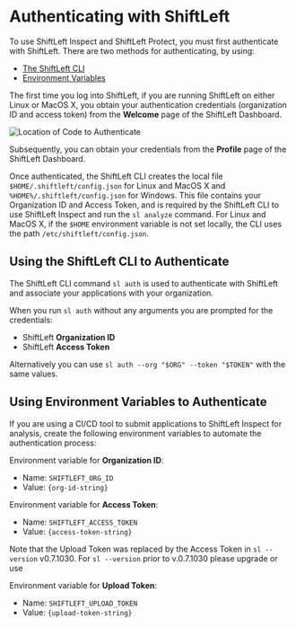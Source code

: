 # Authenticating with ShiftLeft

To use ShiftLeft Inspect and ShiftLeft Protect, you must first authenticate with ShiftLeft. There are two methods for authenticating, by using:

* [The ShiftLeft CLI](#using-the-shiftleft-cli-to-authenticate) 
* [Environment Variables](#using-environment-variables-to-authenticate)

The first time you log into ShiftLeft, if you are running ShiftLeft on either Linux or MacOS X, you obtain your authentication credentials (organization ID and access token) from the **Welcome** page of the ShiftLeft Dashboard. 

   ![Location of Code to Authenticate](img/authenticate.jpg)

Subsequently, you can obtain your credentials from the **Profile** page of the ShiftLeft Dashboard.

Once authenticated, the ShiftLeft CLI creates the local file `$HOME/.shiftleft/config.json` for Linux and MacOS X and `%HOME%/.shiftleft/config.json` for Windows. This file contains your Organization ID and Access Token, and is required by the ShiftLeft CLI to use ShiftLeft Inspect and run the `sl analyze` command. For Linux and MacOS X, if the `$HOME` environment variable is not set locally, the CLI uses the path `/etc/shiftleft/config.json`.

## Using the ShiftLeft CLI to Authenticate

The ShiftLeft CLI command `sl auth` is used to authenticate with ShiftLeft and associate your applications with your organization.

When you run `sl auth` without any arguments you are prompted for the credentials:

* ShiftLeft **Organization ID**
* ShiftLeft **Access Token**

Alternatively you can use `sl auth --org "$ORG" --token "$TOKEN"` with the same values.

## Using Environment Variables to Authenticate

If you are using a CI/CD tool to submit applications to ShiftLeft Inspect for analysis, create the following environment variables to automate the authentication process: 

Environment variable for **Organization ID**:
- Name: `SHIFTLEFT_ORG_ID`
- Value: `{org-id-string}`

Environment variable for **Access Token**:
- Name: `SHIFTLEFT_ACCESS_TOKEN`
- Value: `{access-token-string}`

Note that the Upload Token was replaced by the Access Token in `sl --version` v0.7.1030. For `sl --version` prior to v.0.7.1030 please upgrade or use 

Environment variable for **Upload Token**:
- Name: `SHIFTLEFT_UPLOAD_TOKEN`
- Value: `{upload-token-string}`
